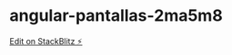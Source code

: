 # angular-pantallas-2ma5m8

[Edit on StackBlitz ⚡️](https://stackblitz.com/edit/angular-pantallas-2ma5m8)